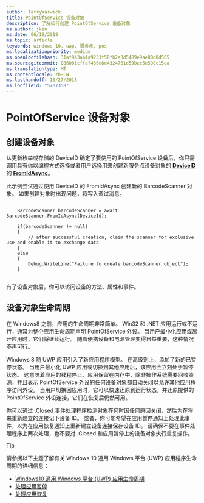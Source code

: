 ```yaml
---
author: TerryWarwick
title: PointOfService 设备对象
description: 了解如何创建 PointOfService 设备对象
ms.author: jken
ms.date: 06/19/2018
ms.topic: article
keywords: windows 10, uwp, 服务点, pos
ms.localizationpriority: medium
ms.openlocfilehash: 31af943ab4a9231f58fb2e3d5489e9ae80d8d565
ms.sourcegitcommit: 086001cffaf436e6e4324761d59bcc5e598c15ea
ms.translationtype: MT
ms.contentlocale: zh-CN
ms.lasthandoff: 10/27/2018
ms.locfileid: "5707358"
---
```

# <a name="pointofservice-device-objects"></a>PointOfService 设备对象

## <a name="creating-a-device-object"></a>创建设备对象
从更新枚举或存储的 DeviceID 确定了要使用的 PointOfService 设备后，你只需调用具有你以编程方式选择或者用户选择用来创建新服务点设备对象的 [**DeviceID**](https://docs.microsoft.com/uwp/api/windows.devices.enumeration.deviceinformation.id) 的 [**FromIdAsync**](https://docs.microsoft.com/uwp/api/windows.devices.pointofservice.barcodescanner.fromidasync)。

此示例尝试通过使用 DeviceID 的 FromIdAsync 创建新的 BarcodeScanner 对象。 如果创建对象时出现问题，将写入调试消息。

```Csharp

    BarcodeScanner barcodeScanner = await BarcodeScanner.FromIdAsync(DeviceId);

    if(barcodeScanner != null)
    {
        // after successful creation, claim the scanner for exclusive use and enable it to exchange data
    }
    else
    {
        Debug.WriteLine("Failure to create barcodeScanner object");
    }
    
```

有了设备对象后，你可以访问设备的方法、属性和事件。  

## <a name="device-object-lifecycle"></a>设备对象生命周期
在 Windows8 之前，应用的生命周期非常简单。 Win32 和 .NET 应用运行或不运行，通常为整个应用生命周期声明 PointOfService 外设。 当用户最小化应用或离开应用时，它们将继续运行。 随着便携设备和电源管理变得日益重要，这种情况不再可行。

Windows 8 随 UWP 应用引入了新应用程序模型。 在高级别上，添加了新的已暂停状态。 当用户最小化 UWP 应用或切换到其他应用后，该应用会立刻处于暂停状态。 这意味着应用的线程停止，应用保留在内存中，除非操作系统需要回收资源，并且表示 PointOfService 外设的任何设备对象都自动关闭以允许其他应用程序访问外设。 当用户切换回应用时，它可以快速还原到运行状态，并还原提供的 PointOfService 外设连接，它们在恢复后仍然可用。

你可以通过 <DeviceObject>.Closed 事件处理程序检测对象在何时因任何原因关闭，然后为在将来重新建立的连接记下设备 ID。   或者，你可能希望在应用暂停通知上处理此事件，以为在应用恢复通知上重新建立设备连接保存设备 ID。  请确保不要在事件处理程序上两次处理，也不要对 <DeviceObject>.Closed 和应用暂停上的设备对象执行重复操作。

> [!TIP]
> 请参阅以下主题了解有关 Windows 10 通用 Windows 平台 (UWP) 应用程序生命周期的详细信息：
> - [Windows10 通用 Windows 平台 (UWP) 应用生命周期](../launch-resume/app-lifecycle.md)
> - [处理应用暂停](../launch-resume/suspend-an-app.md)
> - [处理应用恢复](../launch-resume/resume-an-app.md)
